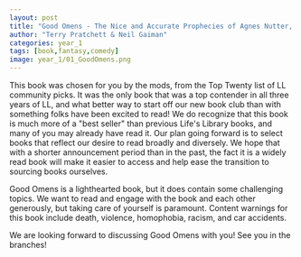 ```yaml
---
layout: post
title: "Good Omens - The Nice and Accurate Prophecies of Agnes Nutter, Witch"
author: "Terry Pratchett & Neil Gaiman"
categories: year_1
tags: [book,fantasy,comedy]
image: year_1/01_GoodOmens.png
---
```


This book was chosen for you by the mods, from the Top Twenty list of LL community picks. It was the only book that was a top contender in all three years of LL, and what better way to start off our new book club than with something folks have been excited to read! We do recognize that this book is much more of a "best seller" than previous Life's Library books, and many of you may already have read it. Our plan going forward is to select books that reflect our desire to read broadly and diversely. We hope that with a shorter announcement period than in the past, the fact it is a widely read book will make it easier to access and help ease the transition to sourcing books ourselves. 

Good Omens is a lighthearted book, but it does contain some challenging topics. We want to read and engage with the book and each other generously, but taking care of yourself is paramount. Content warnings for this book include death, violence, homophobia, racism, and car accidents.

We are looking forward to discussing Good Omens with you! See you in the branches!
